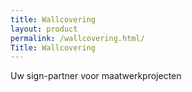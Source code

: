 ```yaml
---
title: Wallcovering
layout: product
permalink: /wallcovering.html/
Title: Wallcovering
---
```


Uw sign-partner voor maatwerkprojecten
